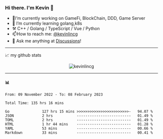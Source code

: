 ### Hi there. I'm Kevin 👋

- 🔭I’m currently working on GameFi, BlockChain, DDD, Game Server
- 🌱 I’m currently learning golang,k8s
-   :hammer_and_pick: C++ / Golang / TypeScript / Vue / Python
- 📫How to reach me: [@kevinlincg](https://twitter.com/kevinlincg) 
-   :thought_balloon: Ask me anything at [Discussions](https://github.com/kevinlincg/kevinlincg/discussions/new)!

---

📈 my github stats

<p align="center"> <img src="https://github-readme-stats-ouuan.vercel.app/api?username=kevinlincg&theme=dark&show_icons=true&count_private=true" alt="kevinlincg" />

---

#### :bar_chart: 

<!--START_SECTION:waka-->

```text
From: 09 November 2022 - To: 08 February 2023

Total Time: 135 hrs 16 mins

Go               127 hrs 15 mins >>>>>>>>>>>>>>>>>>>>>>>>-   94.07 %
JSON             2 hrs           -------------------------   01.49 %
TOML             2 hrs           -------------------------   01.49 %
HTML             1 hr 44 mins    -------------------------   01.28 %
YAML             53 mins         -------------------------   00.66 %
Markdown         33 mins         -------------------------   00.41 %
```

<!--END_SECTION:waka-->
